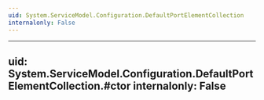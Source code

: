 ```yaml
---
uid: System.ServiceModel.Configuration.DefaultPortElementCollection
internalonly: False
---
```


---
uid: System.ServiceModel.Configuration.DefaultPortElementCollection.#ctor
internalonly: False
---
